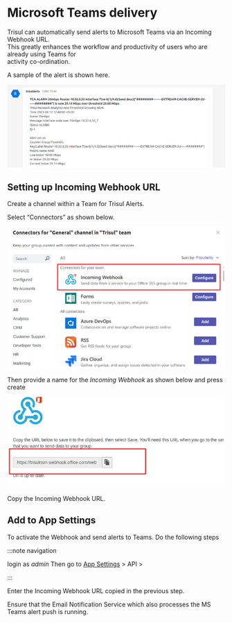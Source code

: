 # Microsoft Teams delivery

Trisul can automatically send alerts to Microsoft Teams via an Incoming Webhook URL.  
This greatly enhances the workflow and productivity of users who are already using Teams for  
activity co-ordination.

A sample of the alert is shown here.

![](image/msteams.png)

## Setting up Incoming Webhook URL

Create a channel within a Team for Trisul Alerts.

Select “Connectors” as shown below.

![](image/msteams-connectors.png)

Then provide a name for the *Incoming Webhook* as shown below and press create

![](image/msteams-hook.png)

Copy the Incoming Webhook URL.

## Add to App Settings

To activate the Webhook and send alerts to Teams. Do the following steps

:::note navigation

login as *admin* Then go to [App Settings](/docs/ug/webadmin/web_options) > API >

:::

Enter the Incoming Webhook URL copied in the previous step.

Ensure that the Email Notification Service which also processes the MS Teams alert push is running.
